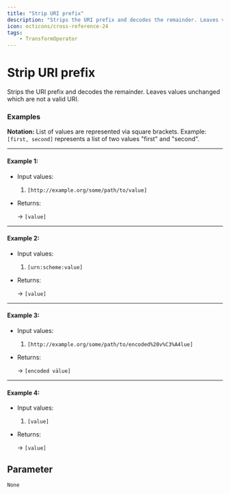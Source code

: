 ```yaml
---
title: "Strip URI prefix"
description: "Strips the URI prefix and decodes the remainder. Leaves values unchanged which are not a valid URI."
icon: octicons/cross-reference-24
tags: 
    - TransformOperator
---
```

# Strip URI prefix
<!-- This file was generated - DO NOT CHANGE IT MANUALLY -->



Strips the URI prefix and decodes the remainder. Leaves values unchanged which are not a valid URI.

### Examples

**Notation:** List of values are represented via square brackets. Example: `[first, second]` represents a list of two values "first" and "second".

---
#### Example 1:

* Input values:
  1. `[http://example.org/some/path/to/value]`

* Returns:

  → `[value]`


---
#### Example 2:

* Input values:
  1. `[urn:scheme:value]`

* Returns:

  → `[value]`


---
#### Example 3:

* Input values:
  1. `[http://example.org/some/path/to/encoded%20v%C3%A4lue]`

* Returns:

  → `[encoded välue]`


---
#### Example 4:

* Input values:
  1. `[value]`

* Returns:

  → `[value]`




## Parameter

`None`